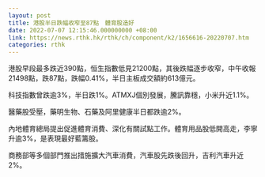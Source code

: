 ```yaml
---
layout: post
title: 港股半日跌幅收窄至87點　體育股造好
date: 2022-07-07 12:15:46.000000000 +08:00
link: https://news.rthk.hk/rthk/ch/component/k2/1656616-20220707.htm
categories: rthk
---
```


港股早段最多跌近390點，恒生指數低見21200點，其後跌幅逐步收窄，中午收報21498點，跌87點，跌幅0.41%，半日主板成交額約613億元。

科技指數曾跌逾3%，半日跌1%。ATMXJ個別發展，騰訊靠穩，小米升近1.1%。

醫藥股受壓，藥明生物、石藥及阿里健康半日都跌逾2%。

內地體育總局提出促進體育消費、深化有關試點工作。體育用品股低開高走，李寧升逾3%，是表現最好藍籌股。

商務部等多個部門推出措施擴大汽車消費，汽車股先跌後回升，吉利汽車升近2%。

